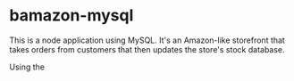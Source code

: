 # bamazon-mysql

This is a node application using MySQL. It's an Amazon-like storefront that takes orders from customers that then updates the store's stock database.

Using the 